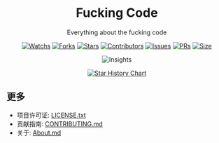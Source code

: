 <h1 align="center">Fucking Code</h1>

<p align="center">
Everything about the fucking code
</p>

<p align="center">
<a href="https://github.com/Xiaokang2022/Fucking-Code/watchers"><img alt="Watchs" src="https://img.shields.io/github/watchers/Xiaokang2022/Fucking-Code?label=Watchs&logo=github&style=flat" /></a>
<a href="https://github.com/Xiaokang2022/Fucking-Code/forks"><img alt="Forks" src="https://img.shields.io/github/forks/Xiaokang2022/Fucking-Code?label=Forks&logo=github&style=flat" /></a>
<a href="https://github.com/Xiaokang2022/Fucking-Code/stargazers"><img alt="Stars" src="https://img.shields.io/github/stars/Xiaokang2022/Fucking-Code?label=Stars&color=gold&logo=github&style=flat" /></a>
<a href="https://github.com/Xiaokang2022/Fucking-Code/graphs/contributors"><img alt="Contributors" src="https://img.shields.io/github/contributors/Xiaokang2022/Fucking-Code?label=Contributors&logo=github" /></a>
<a href="https://github.com/Xiaokang2022/Fucking-Code/issues"><img alt="Issues" src="https://img.shields.io/github/issues/Xiaokang2022/Fucking-Code?label=Issues&logo=github" /></a>
<a href="https://github.com/Xiaokang2022/Fucking-Code/pulls"><img alt="PRs" src="https://img.shields.io/github/issues-pr/Xiaokang2022/Fucking-Code?label=PRs&logo=github" /></a>
<a href="https://github.com/Xiaokang2022/Fucking-Code"><img alt="Size" src="https://img.shields.io/github/languages/code-size/Xiaokang2022/Fucking-Code?label=Size&logo=github" /></a>
</p>

<p align="center"><img alt="Insights" src="https://repobeats.axiom.co/api/embed/4c2ebccfc8795aa2976c7839d2bdaf9484695c34.svg" /></p>

<p align="center">
    <a href="https://star-history.com/#Xiaokang2022/Fucking-Code&Date">
        <picture>
            <source media="(prefers-color-scheme: dark)" srcset="https://api.star-history.com/svg?repos=Xiaokang2022/Fucking-Code&type=Date&theme=dark" />
            <source media="(prefers-color-scheme: light)" srcset="https://api.star-history.com/svg?repos=Xiaokang2022/Fucking-Code&type=Date" />
            <img alt="Star History Chart" src="https://api.star-history.com/svg?repos=Xiaokang2022/Fucking-Code&type=Date" />
        </picture>
    </a>
</p>

## 更多

- 项目许可证: [LICENSE.txt](./LICENSE.md)
- 贡献指南: [CONTRIBUTING.md](./CONTRIBUTING.md)
- 关于: [About.md](./About.md)
